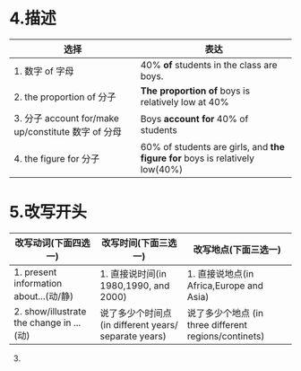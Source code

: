 # 4.描述
选择 |表达|
--|--|
1. 数字 of 字母| 40% **of** students in the class are boys.
2. the proportion of 分子 | **The proportion of** boys is relatively low at 40%|
3. 分子 account for/make up/constitute 数字 of 分母 | Boys **account for** 40% of students |
4. the figure for 分子 | 60% of students are girls, and **the figure for** boys is relatively low(40%)

# 5.改写开头
改写动词(下面四选一)|改写时间(下面三选一)|改写地点(下面三选一)|
|--|--|--|
1. present information about...(动/静) | 1. 直接说时间(in 1980,1990, and 2000) | 1. 直接说地点(in Africa,Europe and Asia) |
2. show/illustrate the change in ...(动) | 说了多少个时间点(in different years/ separate years) | 说了多少个地点 (in three different regions/continets)
3. 